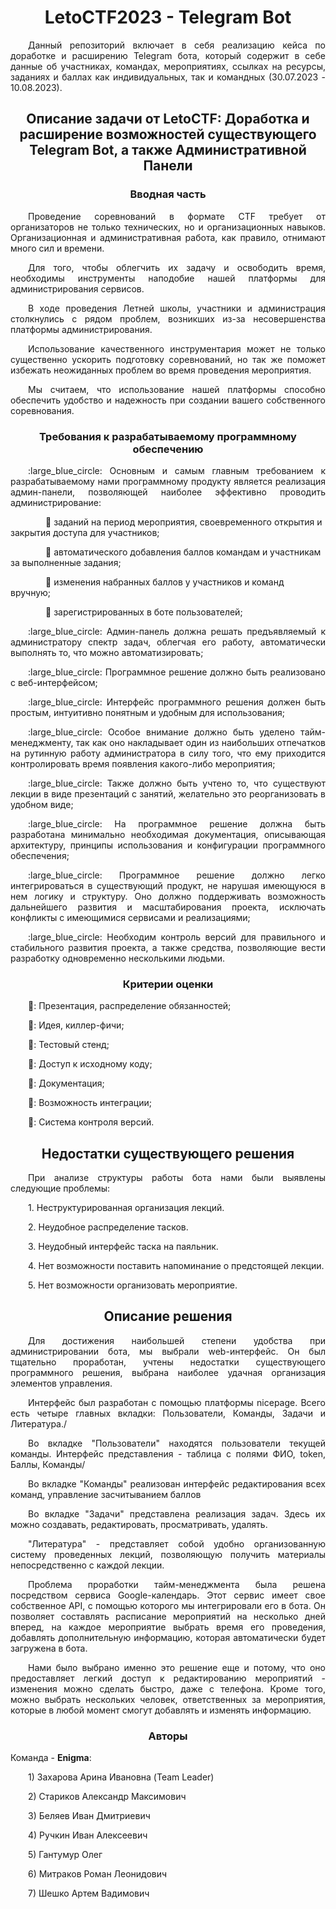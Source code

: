 <h1 Enigma </h1>

<h1 align="center">
LetoCTF2023 - Telegram Bot
</h1>

<p align="justify">&emsp;&emsp;Данный репозиторий включает в себя реализацию кейса по доработке и расширению Telegram бота, который содержит в себе данные об участниках, командах, мероприятиях, ссылках на ресурсы, заданиях и баллах как индивидуальных, так и командных (30.07.2023 - 10.08.2023).</p>

<h2 align="center">
    Описание задачи от LetoCTF: Доработка и расширение возможностей существующего Telegram Bot, а также Административной Панели
</h2>

<h3 align="center">
    Вводная часть
</h3> 

<p align="justify">&emsp;&emsp;Проведение соревнований в формате CTF требует от организаторов не только технических, но и организационных навыков. Организационная и административная работа, как правило, отнимают много сил и времени.</p>

<p align="justify">&emsp;&emsp;Для того, чтобы облегчить их задачу и освободить время, необходимы инструменты наподобие нашей платформы для администрирования сервисов.</p>

<p align="justify">&emsp;&emsp;В ходе проведения Летней школы, участники и администрация столкнулись с рядом проблем, возникших из-за несовершенства платформы администрирования.</p>

<p align="justify">&emsp;&emsp;Использование качественного инструментария может не только существенно ускорить подготовку соревнований, но так же поможет избежать неожиданных проблем во время проведения мероприятия.</p>

<p align="justify">&emsp;&emsp;Мы считаем, что использование нашей платформы способно обеспечить удобство и надежность при создании вашего собственного соревнования.</p>


<h3 align="center">
    Требования к разрабатываемому программному обеспечению
</h3>

<p align="justify">&emsp;&emsp;:large_blue_circle: Основным и самым главным требованием к разрабатываемому нами программному продукту является реализация админ-панели, позволяющей наиболее эффективно проводить администрирование:</p>

&emsp;&emsp;&emsp;&emsp;:small_blue_diamond: заданий на период мероприятия, своевременного открытия и закрытия доступа для участников;

&emsp;&emsp;&emsp;&emsp;:small_blue_diamond: автоматического добавления баллов командам и участникам за выполненные задания;

&emsp;&emsp;&emsp;&emsp;:small_blue_diamond: изменения набранных баллов у участников и команд вручную;

&emsp;&emsp;&emsp;&emsp;:small_blue_diamond: зарегистрированных в боте пользователей;

<p align="justify">&emsp;&emsp;:large_blue_circle: Админ-панель должна решать предъявляемый к администратору спектр задач, облегчая его работу, автоматически выполнять то, что можно автоматизировать;</p>

<p align="justify">&emsp;&emsp;:large_blue_circle: Программное решение должно быть реализовано с веб-интерфейсом;</p>

<p align="justify">&emsp;&emsp;:large_blue_circle: Интерфейс программного решения должен быть простым, интуитивно понятным и удобным для использования;</p>

<p align="justify">&emsp;&emsp;:large_blue_circle: Особое внимание должно быть уделено тайм-менеджменту, так как оно накладывает один из наибольших отпечатков на рутинную работу администратора в силу того, что ему приходится контролировать время появления какого-либо мероприятия;</p>

<p align="justify">&emsp;&emsp;:large_blue_circle: Также должно быть учтено то, что существуют лекции в виде презентаций с занятий, желательно это реорганизовать в удобном виде;</p>

<p align="justify">&emsp;&emsp;:large_blue_circle: На программное решение должна быть разработана минимально необходимая документация, описывающая архитектуру, принципы использования и конфигурации программного обеспечения;</p>

<p align="justify">&emsp;&emsp;:large_blue_circle: Программное решение должно легко интегрироваться в существующий продукт, не нарушая имеющуюся в нем логику и структуру. Оно должно поддерживать возможность дальнейшего развития и масштабирования проекта, исключать конфликты с имеющимися сервисами и реализациями;</p>

<p align="justify">&emsp;&emsp;:large_blue_circle: Необходим контроль версий для правильного и стабильного развития проекта, а также средства, позволяющие вести разработку одновременно несколькими людьми.

<h3 align="center">
    Критерии оценки
</h3>  

<p align="justify">&emsp;&emsp;🏴: Презентация, распределение обязанностей;</p>

<p align="justify">&emsp;&emsp;🏴: Идея, киллер-фичи;</p>

<p align="justify">&emsp;&emsp;🏴: Тестовый стенд;<p>

<p align="justify">&emsp;&emsp;🏴: Доступ к исходному коду;</p>

<p align="justify">&emsp;&emsp;🏴: Документация;</p>

<p align="justify">&emsp;&emsp;🏴: Возможность интеграции;</p>
 
<p align="justify">&emsp;&emsp;🏴: Система контроля версий.</p>


<h2 align="center">
    Недостатки существующего решения
</h2>

<p align="justify">&emsp;&emsp;При анализе структуры работы бота нами были выявлены следующие проблемы:</p>

<p align="justify">&emsp;&emsp;1. Неструктурированная организация лекций.</p>
<p align="justify">&emsp;&emsp;2. Неудобное распределение тасков.</p>
<p align="justify">&emsp;&emsp;3. Неудобный интерфейс таска на паяльник.</p>
<p align="justify">&emsp;&emsp;4. Нет возможности поставить напоминание о предстоящей лекции.</p>
<p align="justify">&emsp;&emsp;5. Нет возможности организовать мероприятие.</p>

<h2 align="center">
    Описание решения
</h2>

<p align="justify">&emsp;&emsp;Для достижения наибольшей степени удобства при администрировании бота, мы выбрали web-интерфейс. Он был тщательно проработан, учтены недостатки существующего программного решения, выбрана наиболее удачная организация элементов управления.</p>

<p align="justify">&emsp;&emsp;Интерфейс был разработан с помощью платформы nicepage. Всего есть четыре главных вкладки: Пользователи, Команды, Задачи и Литература./</p>

<p align="justify">&emsp;&emsp;Во вкладке "Пользователи" находятся пользователи текущей команды. Интерфейс представления - таблица с полями ФИО, token, Баллы, Команды/</p>

<p align="justify">&emsp;&emsp;Во вкладке "Команды" реализован интерфейс редактирования всех команд, управление засчитыванием баллов</p>

<p align="justify">&emsp;&emsp;Во вкладке "Задачи" представлена реализация задач. Здесь их можно создавать, редактировать, просматривать, удалять.</p>

<p align="justify">&emsp;&emsp;"Литература" - представляет собой удобно организованную систему проведенных лекций, позволяющую получить материалы непосредственно с каждой лекции.</p>

<p align="justify">&emsp;&emsp;Проблема проработки тайм-менеджмента была решена посредством сервиса Google-календарь. Этот сервис имеет свое собственное API, с помощью которого мы интегрировали его в бота. Он позволяет составлять расписание мероприятий на несколько дней вперед, на каждое мероприятие выбрать время его проведения, добавлять дополнительную информацию, которая автоматически будет загружена в бота.</p>

<p align="justify">&emsp;&emsp;Нами было выбрано именно это решение еще и потому, что оно предоставляет легкий доступ к редактированию мероприятий - изменения можно сделать быстро, даже с телефона. Кроме того, можно выбрать нескольких человек, ответственных за мероприятия, которые в любой момент смогут добавлять и изменять информацию.</p>
<h3 align="center">
    Авторы
</h3>

Команда - **Enigma**:
<p align="justify">&emsp;&emsp;1) Захарова Арина Ивановна (Team Leader)</p>
<p align="justify">&emsp;&emsp;2) Стариков Александр Максимович</p>
<p align="justify">&emsp;&emsp;3) Беляев Иван Дмитриевич</p>
<p align="justify">&emsp;&emsp;4) Ручкин Иван Алексеевич</p>
<p align="justify">&emsp;&emsp;5) Гантумур Олег </p>
<p align="justify">&emsp;&emsp;6) Митраков Роман Леонидович</p>
<p align="justify">&emsp;&emsp;7) Шешко Артем Вадимович</p>
